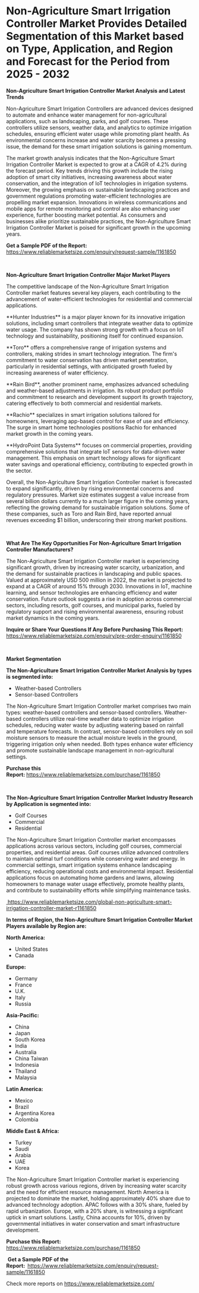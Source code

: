 <p><h1>Non-Agriculture Smart Irrigation Controller Market Provides Detailed Segmentation of this Market based on Type, Application, and Region and Forecast for the Period from 2025 - 2032</h1></p><p><strong>Non-Agriculture Smart Irrigation Controller Market Analysis and Latest Trends</strong></p>
<p><p>Non-Agriculture Smart Irrigation Controllers are advanced devices designed to automate and enhance water management for non-agricultural applications, such as landscaping, parks, and golf courses. These controllers utilize sensors, weather data, and analytics to optimize irrigation schedules, ensuring efficient water usage while promoting plant health. As environmental concerns increase and water scarcity becomes a pressing issue, the demand for these smart irrigation solutions is gaining momentum.</p><p>The market growth analysis indicates that the Non-Agriculture Smart Irrigation Controller Market is expected to grow at a CAGR of 4.2% during the forecast period. Key trends driving this growth include the rising adoption of smart city initiatives, increasing awareness about water conservation, and the integration of IoT technologies in irrigation systems. Moreover, the growing emphasis on sustainable landscaping practices and government regulations promoting water-efficient technologies are propelling market expansion. Innovations in wireless communications and mobile apps for remote monitoring and control are also enhancing user experience, further boosting market potential. As consumers and businesses alike prioritize sustainable practices, the Non-Agriculture Smart Irrigation Controller Market is poised for significant growth in the upcoming years.</p></p>
<p><strong>Get a Sample PDF of the Report:&nbsp;</strong> <a href="https://www.reliablemarketsize.com/enquiry/request-sample/1161850?utm_campaign=2413&utm_medium=2&utm_source=Github&utm_content=ia&utm_term=24032025&utm_id=non-agriculture-smart-irrigation-controller">https://www.reliablemarketsize.com/enquiry/request-sample/1161850</a></p>
<p>&nbsp;</p>
<p><strong>Non-Agriculture Smart Irrigation Controller Major Market Players</strong></p>
<p><p>The competitive landscape of the Non-Agriculture Smart Irrigation Controller market features several key players, each contributing to the advancement of water-efficient technologies for residential and commercial applications.</p><p>**Hunter Industries** is a major player known for its innovative irrigation solutions, including smart controllers that integrate weather data to optimize water usage. The company has shown strong growth with a focus on IoT technology and sustainability, positioning itself for continued expansion.</p><p>**Toro** offers a comprehensive range of irrigation systems and controllers, making strides in smart technology integration. The firm's commitment to water conservation has driven market penetration, particularly in residential settings, with anticipated growth fueled by increasing awareness of water efficiency.</p><p>**Rain Bird**, another prominent name, emphasizes advanced scheduling and weather-based adjustments in irrigation. Its robust product portfolio and commitment to research and development support its growth trajectory, catering effectively to both commercial and residential markets.</p><p>**Rachio** specializes in smart irrigation solutions tailored for homeowners, leveraging app-based control for ease of use and efficiency. The surge in smart home technologies positions Rachio for enhanced market growth in the coming years.</p><p>**HydroPoint Data Systems** focuses on commercial properties, providing comprehensive solutions that integrate IoT sensors for data-driven water management. This emphasis on smart technology allows for significant water savings and operational efficiency, contributing to expected growth in the sector.</p><p>Overall, the Non-Agriculture Smart Irrigation Controller market is forecasted to expand significantly, driven by rising environmental concerns and regulatory pressures. Market size estimates suggest a value increase from several billion dollars currently to a much larger figure in the coming years, reflecting the growing demand for sustainable irrigation solutions. Some of these companies, such as Toro and Rain Bird, have reported annual revenues exceeding $1 billion, underscoring their strong market positions.</p></p>
<p>&nbsp;</p>
<p><strong>What Are The Key Opportunities For Non-Agriculture Smart Irrigation Controller Manufacturers?</strong></p>
<p><p>The Non-Agriculture Smart Irrigation Controller market is experiencing significant growth, driven by increasing water scarcity, urbanization, and the demand for sustainable practices in landscaping and public spaces. Valued at approximately USD 500 million in 2022, the market is projected to expand at a CAGR of around 15% through 2030. Innovations in IoT, machine learning, and sensor technologies are enhancing efficiency and water conservation. Future outlook suggests a rise in adoption across commercial sectors, including resorts, golf courses, and municipal parks, fueled by regulatory support and rising environmental awareness, ensuring robust market dynamics in the coming years.</p></p>
<p><strong>Inquire or Share Your Questions If Any Before Purchasing This Report:</strong> <a href="https://www.reliablemarketsize.com/enquiry/pre-order-enquiry/1161850?utm_campaign=2413&utm_medium=2&utm_source=Github&utm_content=ia&utm_term=24032025&utm_id=non-agriculture-smart-irrigation-controller">https://www.reliablemarketsize.com/enquiry/pre-order-enquiry/1161850</a></p>
<p>&nbsp;</p>
<p><strong>Market Segmentation</strong></p>
<p><strong>The Non-Agriculture Smart Irrigation Controller Market Analysis by types is segmented into:</strong></p>
<p><ul><li>Weather-based Controllers</li><li>Sensor-based Controllers</li></ul></p>
<p><p>The Non-Agriculture Smart Irrigation Controller market comprises two main types: weather-based controllers and sensor-based controllers. Weather-based controllers utilize real-time weather data to optimize irrigation schedules, reducing water waste by adjusting watering based on rainfall and temperature forecasts. In contrast, sensor-based controllers rely on soil moisture sensors to measure the actual moisture levels in the ground, triggering irrigation only when needed. Both types enhance water efficiency and promote sustainable landscape management in non-agricultural settings.</p></p>
<p><strong>Purchase this Report:&nbsp;</strong><a href="https://www.reliablemarketsize.com/purchase/1161850?utm_campaign=2413&utm_medium=2&utm_source=Github&utm_content=ia&utm_term=24032025&utm_id=non-agriculture-smart-irrigation-controller">https://www.reliablemarketsize.com/purchase/1161850</a></p>
<p>&nbsp;</p>
<p><strong>The Non-Agriculture Smart Irrigation Controller Market Industry Research by Application is segmented into:</strong></p>
<p><ul><li>Golf Courses</li><li>Commercial</li><li>Residential</li></ul></p>
<p><p>The Non-Agriculture Smart Irrigation Controller market encompasses applications across various sectors, including golf courses, commercial properties, and residential areas. Golf courses utilize advanced controllers to maintain optimal turf conditions while conserving water and energy. In commercial settings, smart irrigation systems enhance landscaping efficiency, reducing operational costs and environmental impact. Residential applications focus on automating home gardens and lawns, allowing homeowners to manage water usage effectively, promote healthy plants, and contribute to sustainability efforts while simplifying maintenance tasks.</p></p>
<p><a href="https://www.reliablemarketsize.com/global-non-agriculture-smart-irrigation-controller-market-r1161850?utm_campaign=2413&utm_medium=2&utm_source=Github&utm_content=ia&utm_term=24032025&utm_id=non-agriculture-smart-irrigation-controller">&nbsp;https://www.reliablemarketsize.com/global-non-agriculture-smart-irrigation-controller-market-r1161850</a></p>
<p><strong>In terms of Region, the Non-Agriculture Smart Irrigation Controller Market Players available by Region are:</strong></p>
<p>
    <p> <strong> North America: </strong>
        <ul>
            <li>United States</li>
            <li>Canada</li>
        </ul>
        </p> 
    <p> <strong> Europe: </strong>
        <ul>
            <li>Germany</li>
            <li>France</li>
            <li>U.K.</li>
            <li>Italy</li>
            <li>Russia</li>
        </ul>
        </p> 
    <p> <strong> Asia-Pacific: </strong>
        <ul>
            <li>China</li>
            <li>Japan</li>
            <li>South Korea</li>
            <li>India</li>
            <li>Australia</li>
            <li>China Taiwan</li>
            <li>Indonesia</li>
            <li>Thailand</li>
            <li>Malaysia</li>
        </ul>
        </p> 
    <p> <strong> Latin America: </strong>
        <ul>
            <li>Mexico</li>
            <li>Brazil</li>
            <li>Argentina Korea</li>
            <li>Colombia</li>
        </ul>
        </p> 
    <p> <strong> Middle East & Africa: </strong>
        <ul>
            <li>Turkey</li>
            <li>Saudi</li>
            <li>Arabia</li>
            <li>UAE</li>
            <li>Korea</li>
        </ul>
    </p>
    </p>
<p><p>The Non-Agriculture Smart Irrigation Controller market is experiencing robust growth across various regions, driven by increasing water scarcity and the need for efficient resource management. North America is projected to dominate the market, holding approximately 40% share due to advanced technology adoption. APAC follows with a 30% share, fueled by rapid urbanization. Europe, with a 20% share, is witnessing a significant uptick in smart solutions. Lastly, China accounts for 10%, driven by governmental initiatives in water conservation and smart infrastructure development.</p></p>
<p><strong>Purchase this Report: </strong><a href="https://www.reliablemarketsize.com/purchase/1161850?utm_campaign=2413&utm_medium=2&utm_source=Github&utm_content=ia&utm_term=24032025&utm_id=non-agriculture-smart-irrigation-controller">https://www.reliablemarketsize.com/purchase/1161850</a></p>
<p>&nbsp;<strong>Get a Sample PDF of the Report:&nbsp;&nbsp;</strong><a href="https://www.reliablemarketsize.com/enquiry/request-sample/1161850?utm_campaign=2413&utm_medium=2&utm_source=Github&utm_content=ia&utm_term=24032025&utm_id=non-agriculture-smart-irrigation-controller">https://www.reliablemarketsize.com/enquiry/request-sample/1161850</a></p>
<p><strong></strong></p>
<p>Check more reports on <a href="https://www.reliablemarketsize.com/?utm_campaign=2413&utm_medium=2&utm_source=Github&utm_content=ia&utm_term=24032025&utm_id=non-agriculture-smart-irrigation-controller">https://www.reliablemarketsize.com/</a></p>